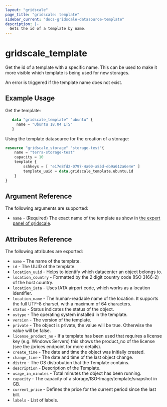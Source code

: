 ```yaml
---
layout: "gridscale"
page_title: "gridscale: template"
sidebar_current: "docs-gridscale-datasource-template"
description: |-
  Gets the id of a template by name.
---
```


# gridscale_template

Get the id of a template with a specific name. This can be used to make it more visible which template is being used for new storages.

An error is triggered if the template name does not exist.

## Example Usage

Get the template:

```terraform
   data "gridscale_template" "ubuntu" {
     name = "Ubuntu 18.04 LTS"
   }
```

Using the template datasource for the creation of a storage:

```terraform
resource "gridscale_storage" "storage-test"{
	name = "terra-storage-test"
	capacity = 10
	template {
		sshkeys = [ "e17e8fd2-0797-4a00-a85d-eb9a612a6e4e" ]
		template_uuid = data.gridscale_template.ubuntu.id
	}
}
```

## Argument Reference

The following arguments are supported:

* `name` - (Required) The exact name of the template as show in [the expert panel of gridscale](https://my.gridscale.io/Expert/Template).

## Attributes Reference

The following attributes are exported:

* `name` - The name of the template.
* `id` - The UUID of the template.
* `location_uuid` - Helps to identify which datacenter an object belongs to.
* `location_country` - Formatted by the 2 digit country code (ISO 3166-2) of the host country.
* `location_iata` - Uses IATA airport code, which works as a location identifier.
* `location_name` - The human-readable name of the location. It supports the full UTF-8 charset, with a maximum of 64 characters.
* `status` - Status indicates the status of the object.
* `ostype` - The operating system installed in the template.
* `version` - The version of the template.
* `private` - The object is private, the value will be true. Otherwise the value will be false.
* `license_product_no` - If a template has been used that requires a license key (e.g. Windows Servers) this shows the product_no of the license (see the /prices endpoint for more details).
* `create_time` - The date and time the object was initially created.
* `change_time` - The date and time of the last object change.
* `distro` - The OS distrobution that the Template contains.
* `description` - Description of the Template.
* `usage_in_minutes` - Total minutes the object has been running.
* `capacity` - The capacity of a storage/ISO-Image/template/snapshot in GB.
* `current_price` - Defines the price for the current period since the last bill.
* `labels` - List of labels.
